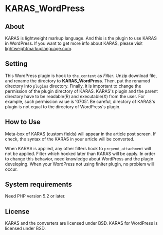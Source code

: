 # KARAS_WordPress



## About

KARAS is lightweight markup language. And this is the plugin to use KARAS in WordPress.
If you want to get more info about KARAS, please visit [lightweightmarkuplanguage.com](http://lightweightmarkuplanguage.com).



## Setting

This WordPress plugin is hook to ``` the_content ``` as *Filter*. Unzip download file, and rename the directory to  **KARAS_WordPress**. Then, put the renamed directory into ``` plugins ``` directory. Finally, it is important to change the permission of the plugin directory of KARAS. KARAS's plugin and the parent directory have to be readable(R) and executable(X) from the user. For example, such permission value is '0705'. Be careful, directory of KARAS's plugin is not equal to the directory of WordPress's plugin. 



## How to Use

Meta-box of KARAS (custom fields) will appear in the article post screen. If check, the syntax of the KARAS in your article will be converted.

When KARAS is applied, any other filters hook to ``` prepend_attachment ``` will not be applied. Filter which hooked later than KARAS will be apply. In order to change this behavior, need knowledge about WordPress and the plugin developing. When your WordPress not using finlter plugin, no problem will occur. 



## System requirements

Need PHP version 5.2 or later.



## License

KARAS and the converters are licensed under BSD.
KARAS for WordPress is licensed under BSD.
